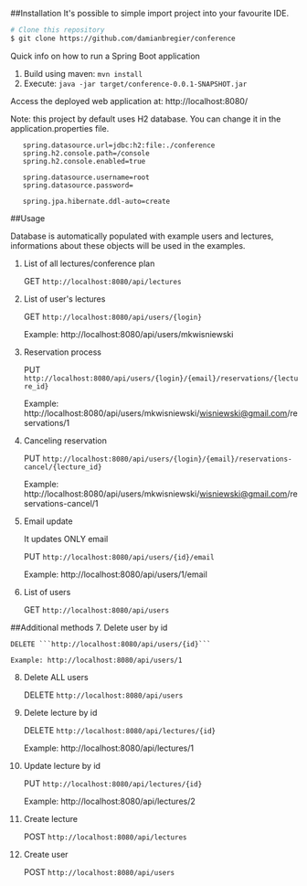 ##Installation
It's possible to simple import project into your favourite IDE.
```bash
# Clone this repository
$ git clone https://github.com/damianbregier/conference
```

Quick info on how to run a Spring Boot application
1. Build using maven: ```mvn install```
2. Execute: ```java -jar target/conference-0.0.1-SNAPSHOT.jar```

Access the deployed web application at: http://localhost:8080/

Note: this project by default uses H2 database. You can change it in the application.properties file.
```spring.datasource.driver-class-name=org.h2.Driver
   spring.datasource.url=jdbc:h2:file:./conference
   spring.h2.console.path=/console
   spring.h2.console.enabled=true
   
   spring.datasource.username=root
   spring.datasource.password=
   
   spring.jpa.hibernate.ddl-auto=create
```

##Usage

Database is automatically populated with example users and lectures, informations about these objects will be used in the examples.

1. List of all lectures/conference plan

    GET ```http://localhost:8080/api/lectures```

2. List of user's lectures

    GET ```http://localhost:8080/api/users/{login}```
    
    Example: http://localhost:8080/api/users/mkwisniewski

3. Reservation process

    PUT ```http://localhost:8080/api/users/{login}/{email}/reservations/{lecture_id}```

    Example: http://localhost:8080/api/users/mkwisniewski/wisniewski@gmail.com/reservations/1

4. Canceling reservation

    PUT ```http://localhost:8080/api/users/{login}/{email}/reservations-cancel/{lecture_id}```

    Example: http://localhost:8080/api/users/mkwisniewski/wisniewski@gmail.com/reservations-cancel/1

5. Email update

    It updates ONLY email

    PUT ```http://localhost:8080/api/users/{id}/email```

    Example: http://localhost:8080/api/users/1/email

6. List of users

    GET ``http://localhost:8080/api/users``

##Additional methods
7. Delete user by id

    DELETE ```http://localhost:8080/api/users/{id}```
    
    Example: http://localhost:8080/api/users/1

8. Delete ALL users

    DELETE ```http://localhost:8080/api/users```

9. Delete lecture by id

    DELETE ```http://localhost:8080/api/lectures/{id}```
    
    Example: http://localhost:8080/api/lectures/1

10. Update lecture by id

    PUT ```http://localhost:8080/api/lectures/{id}```
    
    Example: http://localhost:8080/api/lectures/2

11. Create lecture

    POST ````http://localhost:8080/api/lectures````

12. Create user

    POST ```http://localhost:8080/api/users```